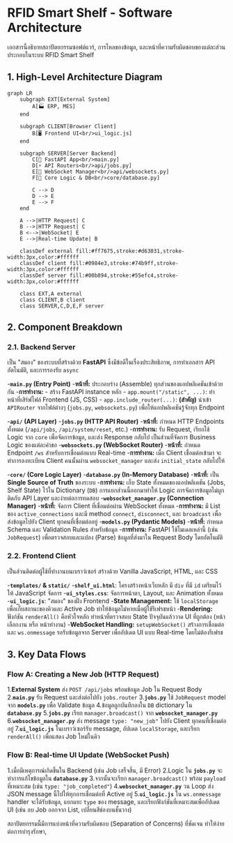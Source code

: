 # RFID Smart Shelf - Software Architecture

เอกสารนี้อธิบายสถาปัตยกรรมซอฟต์แวร์, การไหลของข้อมูล, และหน้าที่ความรับผิดชอบของแต่ละส่วนประกอบในระบบ RFID Smart Shelf

## 1. High-Level Architecture Diagram
<!-- [MermaidChart: 8140fa33-05b0-47bb-ae03-f908110dfd06] -->

```mermaid
graph LR
    subgraph EXT[External System]
        A[🏭 ERP, MES]
    end
    
    subgraph CLIENT[Browser Client]
        B[🖥️ Frontend UI<br/>ui_logic.js]
    end
    
    subgraph SERVER[Server Backend]
        C[🚀 FastAPI App<br/>main.py]
        D[⚡ API Routers<br/>api/jobs.py]
        E[📡 WebSocket Manager<br/>api/websockets.py]
        F[🧠 Core Logic & DB<br/>core/database.py]
        
        C --> D
        D --> E  
        E --> F
    end
    
    A -->|HTTP Request| C
    B -->|HTTP Request| C
    B <-->|WebSocket| E
    E -->|Real-time Update| B
    
    classDef external fill:#ff7675,stroke:#d63031,stroke-width:3px,color:#ffffff
    classDef client fill:#0984e3,stroke:#74b9ff,stroke-width:3px,color:#ffffff
    classDef server fill:#00b894,stroke:#55efc4,stroke-width:3px,color:#ffffff
    
    class EXT,A external
    class CLIENT,B client
    class SERVER,C,D,E,F server
```

## 2. Component Breakdown

### 2.1. Backend Server

เป็น "สมอง" ของระบบที่สร้างด้วย **FastAPI** ซึ่งมีข้อดีในเรื่องประสิทธิภาพ, การทำเอกสาร API อัตโนมัติ, และการรองรับ `async`

-**`main.py` (Entry Point)**
    -**หน้าที่:** ประกอบร่าง (Assemble) ทุกส่วนของแอปพลิเคชันเข้าด้วยกัน
    -**การทำงาน:**
        -   สร้าง FastAPI instance หลัก
        -   `app.mount("/static", ...)`: ทำหน้าที่เสิร์ฟไฟล์ Frontend (JS, CSS)
        -   `app.include_router(...)`: **(สำคัญ)** นำเข้า `APIRouter` จากไฟล์ต่างๆ (`jobs.py`, `websockets.py`) เพื่อให้แอปพลิเคชันรู้จักทุก Endpoint

-**`api/` (API Layer)**
    -**`jobs.py` (HTTP API Router)**
        -**หน้าที่:** กำหนด HTTP Endpoints ทั้งหมด (`/api/jobs`, `/api/system/reset`, etc.)
        -**การทำงาน:** รับ Request, เรียกใช้ Logic จาก `core` เพื่อจัดการข้อมูล, และส่ง Response กลับไป เป็นส่วนที่จัดการ Business Logic ของแต่ละคำขอ
    -**`websockets.py` (WebSocket Router)**
        -**หน้าที่:** กำหนด Endpoint `/ws` สำหรับการเชื่อมต่อแบบ Real-time
        -**การทำงาน:** เมื่อ Client เชื่อมต่อเข้ามา จะทำการลงทะเบียน Client คนนั้นผ่าน `websocket_manager` และส่ง `initial_state` กลับไปให้

-**`core/` (Core Logic Layer)**
    -**`database.py` (In-Memory Database)**
        -**หน้าที่:** เป็น **Single Source of Truth** ของระบบ
        -**การทำงาน:** เก็บ State ทั้งหมดของแอปพลิเคชัน (Jobs, Shelf State) ไว้ใน Dictionary (`DB`) การแยกส่วนนี้ออกมาทำให้ Logic การจัดการข้อมูลไม่ผูกติดกับ API Layer และง่ายต่อการทดสอบ
    -**`websocket_manager.py` (Connection Manager)**
        -**หน้าที่:** จัดการ Client ที่เชื่อมต่อผ่าน WebSocket ทั้งหมด
 -**การทำงาน:** มี List ของ `active_connections` และมี method `connect`, `disconnect`, และ `broadcast` เพื่อส่งข้อมูลไปยัง Client ทุกคนที่เชื่อมต่ออยู่
    -**`models.py` (Pydantic Models)**
        -**หน้าที่:** กำหนด Schema และ Validation Rules สำหรับข้อมูล
        -**การทำงาน:** FastAPI ใช้โมเดลเหล่านี้ (เช่น `JobRequest`) เพื่อตรวจสอบและแปลง (Parse) ข้อมูลที่ส่งมาใน Request Body โดยอัตโนมัติ

### 2.2. Frontend Client

เป็นส่วนติดต่อผู้ใช้ที่ทำงานบนเบราว์เซอร์ สร้างด้วย Vanilla JavaScript, HTML, และ CSS

-**`templates/` & `static/`**
    -**`shelf_ui.html`**: โครงสร้างหน้าเว็บหลัก มี `div` ที่มี `id` เตรียมไว้ให้ JavaScript จัดการ
    -**`ui_styles.css`**: จัดการหน้าตา, Layout, และ Animation ทั้งหมด
    -**`ui_logic.js`**: "สมอง" ของฝั่ง Frontend
        -**State Management:** ใช้ `localStorage` เพื่อเก็บสถานะของคิวและ Active Job ทำให้ข้อมูลไม่หายเมื่อผู้ใช้รีเฟรชหน้า
        -**Rendering:** ฟังก์ชัน `renderAll()` คือหัวใจหลัก ทำหน้าที่ตรวจสอบ State ปัจจุบันแล้ววาด UI ที่ถูกต้อง (หน้าเลือกงาน หรือ หน้าทำงาน)
        -**WebSocket Handling:** `setupWebSocket()` สร้างการเชื่อมต่อ และ `ws.onmessage` รอรับข้อมูลจาก Server เพื่ออัปเดต UI แบบ Real-time โดยไม่ต้องรีเฟรช

## 3. Key Data Flows

### Flow A: Creating a New Job (HTTP Request)

1.**External System** ส่ง `POST /api/jobs` พร้อมข้อมูล Job ใน Request Body
2.**`main.py`** รับ Request และส่งต่อไปยัง `jobs.router`
3.**`jobs.py`** ใช้ `JobRequest` model จาก **`models.py`** เพื่อ Validate ข้อมูล
4.ข้อมูลถูกบันทึกลงใน `DB` dictionary ใน **`database.py`**
5.**`jobs.py`** เรียก `manager.broadcast()` จาก **`websocket_manager.py`**
6.**`websocket_manager.py`** ส่ง message `type: "new_job"` ไปยัง Client ทุกคนที่เชื่อมต่ออยู่
7.**`ui_logic.js`** ในเบราว์เซอร์รับ message, อัปเดต `localStorage`, และเรียก `renderAll()` เพื่อแสดง Job ใหม่ในคิว

### Flow B: Real-time UI Update (WebSocket Push)

1.เมื่อมีเหตุการณ์เกิดขึ้นใน Backend (เช่น Job เสร็จสิ้น, มี Error)
2.Logic ใน **`jobs.py`** จะทำการแก้ไขข้อมูลใน **`database.py`**
3.จากนั้นจะเรียก `manager.broadcast()` พร้อม `payload` ที่เหมาะสม (เช่น `type: "job_completed"`)
4.**`websocket_manager.py`** วน Loop ส่ง JSON message นี้ไปให้ทุกการเชื่อมต่อที่ Active อยู่
5.**`ui_logic.js`** ใน `ws.onmessage` handler จะได้รับข้อมูล, แยกแยะ `type` ของ message, และเรียกฟังก์ชันที่เหมาะสมเพื่ออัปเดต UI (เช่น ลบ Job ออกจาก List, เปลี่ยนสีช่องบนชั้นวาง)

สถาปัตยกรรมนี้มีการแบ่งหน้าที่ความรับผิดชอบ (Separation of Concerns) ที่ชัดเจน ทำให้ง่ายต่อการบำรุงรักษา,
